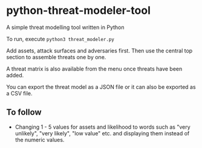 # python-threat-modeler-tool
A simple threat modelling tool written in Python

To run, execute `python3 threat_modeler.py`

Add assets, attack surfaces and adversaries first.  Then use the central top section to assemble threats one by one.

A threat matrix is also available from the menu once threats have been added.

You can export the threat model as a JSON file or it can also be exported as a CSV file.

## To follow
- Changing 1 - 5 values for assets and likelihood to words such as "very unlikely", "very likely", "low value" etc. and displaying them instead of the numeric values.
